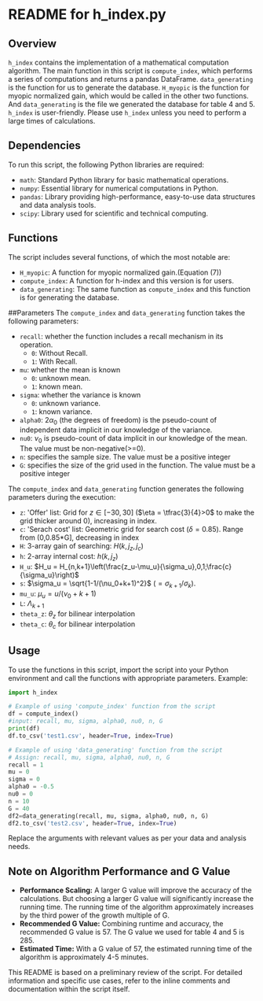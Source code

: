 # README for h_index.py

## Overview
`h_index` contains the implementation of a mathematical computation algorithm. The main function in this script is `compute_index`, which performs a series of computations and returns a pandas DataFrame. `data_generating` is the function for us to generate the database. `H_myopic` is the function for myopic normalized gain, which would be called in the other two functions. And `data_generating` is the file we generated the database for table 4 and 5. `h_index` is user-friendly. Please use `h_index` unless you need to perform a large times of calculations.

## Dependencies
To run this script, the following Python libraries are required:
- `math`: Standard Python library for basic mathematical operations.
- `numpy`: Essential library for numerical computations in Python.
- `pandas`: Library providing high-performance, easy-to-use data structures and data analysis tools.
- `scipy`: Library used for scientific and technical computing.


## Functions
The script includes several functions, of which the most notable are:
- `H_myopic`: A function for myopic normalized gain.(Equation (7))
- `compute_index`: A function for h-index and this version is for users.
- `data_generating`: The same function as `compute_index` and this function is for generating the database.

##Parameters
The `compute_index` and `data_generating` function takes the following parameters:

- `recall`: whether the function includes a recall mechanism in its operation.
  - `0`: Without Recall.
  - `1`: With Recall.
- `mu`: whether the mean is known
  - `0`: unknown mean.
  - `1`: known mean.
- `sigma`: whether the variance is known
  - `0`: unknown variance.
  - `1`: known variance.
- `alpha0`: $2\alpha_0$ (the degrees of freedom) is the pseudo-count of independent data implicit in our knowledge of the variance.
- `nu0`: $\nu_0$ is pseudo-count of data implicit in our knowledge of the mean. The value must be non-negative(>=0).
- `n`: specifies the sample size. The value must be a positive integer
- `G`: specifies the size of the grid used in the function. The value must be a positive integer

The `compute_index` and `data_generating` function generates the following parameters during the execution:
- `z`: 'Offer' list: Grid for $z\in [-30,30]$ ($\eta = \tfrac{3}{4}>0$ to make the grid thicker around $0$), increasing in index.
- `c`: 'Serach cost' list: Geometric grid for search cost ($\delta=0.85$). Range from (0,0.85*G], decreasing in index
- `H`: 3-array gain of searching: $H(k, j_z, j_c)$
- `h`: 2-array internal cost: $h(k, j_z)$
- `H_u`: $H_u = H_{n,k+1}\left(\frac{z_u-\mu_u}{\sigma_u},0,1;\frac{c}{\sigma_u}\right)$
- `s`: $\sigma_u = \sqrt{1-1/(\nu_0+k+1)^2}$ $(= \sigma_{k+1}/\sigma_k)$.
- `mu_u`: $\mu_u = u / (\nu_0+k+1)$
- `L`: $\Lambda_{k+1}$
- `theta_z`: $\theta_z$ for bilinear interpolation
- `theta_c`: $\theta_c$ for bilinear interpolation

## Usage
To use the functions in this script, import the script into your Python environment and call the functions with appropriate parameters. Example:
```python
import h_index

# Example of using 'compute_index' function from the script
df = compute_index()
#input: recall, mu, sigma, alpha0, nu0, n, G
print(df)
df.to_csv('test1.csv', header=True, index=True)

# Example of using 'data_generating' function from the script
# Assign: recall, mu, sigma, alpha0, nu0, n, G
recall = 1
mu = 0
sigma = 0
alpha0 = -0.5  
nu0 = 0
n = 10
G = 40
df2=data_generating(recall, mu, sigma, alpha0, nu0, n, G)
df2.to_csv('test2.csv', header=True, index=True)
```

Replace the arguments with relevant values as per your data and analysis needs.


## Note on Algorithm Performance and G Value
- **Performance Scaling:** A larger G value will improve the accuracy of the calculations. But choosing a larger G value will significantly increase the running time. The running time of the algorithm approximately increases by the third power of the growth multiple of G.
- **Recommended G Value:** Combining runtime and accuracy, the recommended G value is 57. The G value we used for table 4 and 5 is 285.
- **Estimated Time:** With a G value of 57, the estimated running time of the algorithm is approximately 4-5 minutes.


This README is based on a preliminary review of the script. For detailed information and specific use cases, refer to the inline comments and documentation within the script itself.
